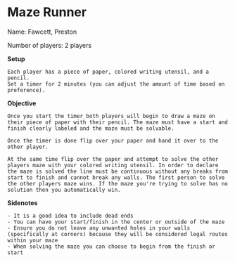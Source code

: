 # Maze Runner

Name: Fawcett, Preston

Number of players: 2 players

**Setup**

    Each player has a piece of paper, colored writing utensil, and a pencil.
    Set a timer for 2 minutes (you can adjust the amount of time based on preference).

**Objective**

    Once you start the timer both players will begin to draw a maze on their piece of paper with their pencil. The maze must have a start and finish clearly labeled and the maze must be solvable.
    
    Once the timer is done flip over your paper and hand it over to the other player.
    
    At the same time flip over the paper and attempt to solve the other players maze with your colored writing utensil. In order to declare the maze is solved the line must be continuous without any breaks from start to finish and cannot break any walls. The first person to solve the other players maze wins. If the maze you're trying to solve has no solution then you automatically win.

**Sidenotes**

    - It is a good idea to include dead ends
    - You can have your start/finish in the center or outside of the maze
    - Ensure you do not leave any unwanted holes in your walls (specifically at corners) because they will be considered legal routes within your maze
    - When solving the maze you can choose to begin from the finish or start
